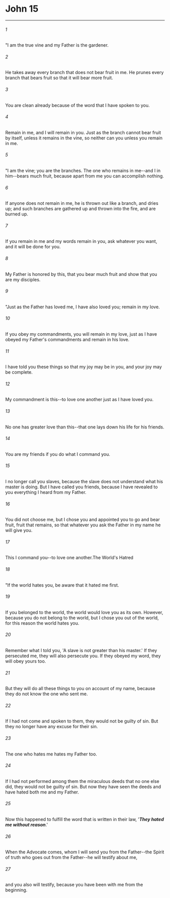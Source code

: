 # John 15
***



###### 1 
"I am the true vine and my Father is the gardener. 

###### 2 
He takes away every branch that does not bear fruit in me. He prunes every branch that bears fruit so that it will bear more fruit. 

###### 3 
You are clean already because of the word that I have spoken to you. 

###### 4 
Remain in me, and I will remain in you. Just as the branch cannot bear fruit by itself, unless it remains in the vine, so neither can you unless you remain in me. 

###### 5 
"I am the vine; you are the branches. The one who remains in me--and I in him--bears much fruit, because apart from me you can accomplish nothing. 

###### 6 
If anyone does not remain in me, he is thrown out like a branch, and dries up; and such branches are gathered up and thrown into the fire, and are burned up. 

###### 7 
If you remain in me and my words remain in you, ask whatever you want, and it will be done for you. 

###### 8 
My Father is honored by this, that you bear much fruit and show that you are my disciples. 

###### 9 
"Just as the Father has loved me, I have also loved you; remain in my love. 

###### 10 
If you obey my commandments, you will remain in my love, just as I have obeyed my Father's commandments and remain in his love. 

###### 11 
I have told you these things so that my joy may be in you, and your joy may be complete. 

###### 12 
My commandment is this--to love one another just as I have loved you. 

###### 13 
No one has greater love than this--that one lays down his life for his friends. 

###### 14 
You are my friends if you do what I command you. 

###### 15 
I no longer call you slaves, because the slave does not understand what his master is doing. But I have called you friends, because I have revealed to you everything I heard from my Father. 

###### 16 
You did not choose me, but I chose you and appointed you to go and bear fruit, fruit that remains, so that whatever you ask the Father in my name he will give you. 

###### 17 
This I command you--to love one another.The World's Hatred 

###### 18 
"If the world hates you, be aware that it hated me first. 

###### 19 
If you belonged to the world, the world would love you as its own. However, because you do not belong to the world, but I chose you out of the world, for this reason the world hates you. 

###### 20 
Remember what I told you, 'A slave is not greater than his master.' If they persecuted me, they will also persecute you. If they obeyed my word, they will obey yours too. 

###### 21 
But they will do all these things to you on account of my name, because they do not know the one who sent me. 

###### 22 
If I had not come and spoken to them, they would not be guilty of sin. But they no longer have any excuse for their sin. 

###### 23 
The one who hates me hates my Father too. 

###### 24 
If I had not performed among them the miraculous deeds that no one else did, they would not be guilty of sin. But now they have seen the deeds and have hated both me and my Father. 

###### 25 
Now this happened to fulfill the word that is written in their law, '**_They hated me without reason_**.' 

###### 26 
When the Advocate comes, whom I will send you from the Father--the Spirit of truth who goes out from the Father--he will testify about me, 

###### 27 
and you also will testify, because you have been with me from the beginning.
